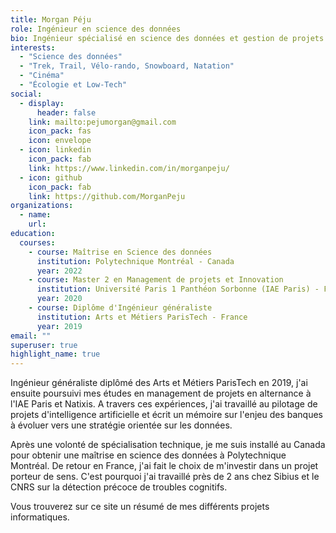 ```yaml
---
title: Morgan Péju
role: Ingénieur en science des données
bio: Ingénieur spécialisé en science des données et gestion de projets.
interests:
  - "Science des données"
  - "Trek, Trail, Vélo-rando, Snowboard, Natation"
  - "Cinéma"
  - "Écologie et Low-Tech"
social:
  - display:
      header: false
    link: mailto:pejumorgan@gmail.com
    icon_pack: fas
    icon: envelope
  - icon: linkedin
    icon_pack: fab
    link: https://www.linkedin.com/in/morganpeju/
  - icon: github
    icon_pack: fab
    link: https://github.com/MorganPeju
organizations:
  - name: 
    url: 
education:
  courses:
    - course: Maîtrise en Science des données
      institution: Polytechnique Montréal - Canada
      year: 2022
    - course: Master 2 en Management de projets et Innovation
      institution: Université Paris 1 Panthéon Sorbonne (IAE Paris) - France
      year: 2020
    - course: Diplôme d'Ingénieur généraliste
      institution: Arts et Métiers ParisTech - France
      year: 2019
email: ""
superuser: true
highlight_name: true
---
```

Ingénieur généraliste diplômé des Arts et Métiers ParisTech en 2019, j'ai ensuite poursuivi mes études en management de projets en alternance à l'IAE Paris et Natixis. A travers ces expériences, j'ai travaillé au pilotage de projets d'intelligence artificielle et écrit un mémoire sur l'enjeu des banques à évoluer vers une stratégie orientée sur les données. 

Après une volonté de spécialisation technique, je me suis installé au Canada pour obtenir une maîtrise en science des données à Polytechnique Montréal. De retour en France, j'ai fait le choix de m'investir dans un projet porteur de sens. C'est pourquoi j'ai travaillé près de 2 ans chez Sibius et le CNRS sur la détection précoce de troubles cognitifs.

Vous trouverez sur ce site un résumé de mes différents projets informatiques. 

